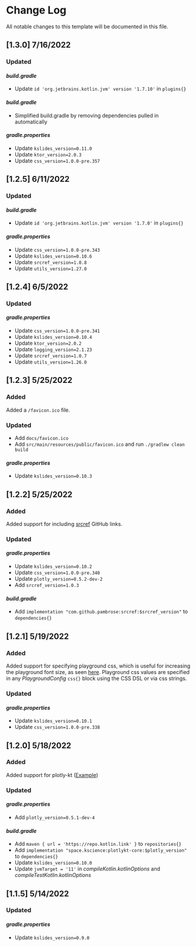 # Change Log

All notable changes to this template will be documented in this file.

## [1.3.0] 7/16/2022

### Updated

#### _build.gradle_

* Update `id 'org.jetbrains.kotlin.jvm' version '1.7.10'` in `plugins{}`

#### _build.gradle_

* Simplified build.gradle by removing dependencies pulled in automatically

#### _gradle.properties_

* Update `kslides_version=0.11.0`
* Update `ktor_version=2.0.3`
* Update `css_version=1.0.0-pre.357`

## [1.2.5] 6/11/2022

### Updated

#### _build.gradle_

* Update `id 'org.jetbrains.kotlin.jvm' version '1.7.0'` in `plugins{}`

#### _gradle.properties_

* Update `css_version=1.0.0-pre.343`
* Update `kslides_version=0.10.6`
* Update `srcref_version=1.0.8`
* Update `utils_version=1.27.0`

## [1.2.4] 6/5/2022

### Updated

#### _gradle.properties_

* Update `css_version=1.0.0-pre.341`
* Update `kslides_version=0.10.4`
* Update `ktor_version=2.0.2`
* Update `logging_version=2.1.23`
* Update `srcref_version=1.0.7`
* Update `utils_version=1.26.0`

## [1.2.3] 5/25/2022

### Added

Added a `/favicon.ico` file.

### Updated

* Add `docs/favicon.ico`
* Add `src/main/resources/public/favicon.ico` and run `./gradlew clean build`

#### _gradle.properties_

* Update `kslides_version=0.10.3`


## [1.2.2] 5/25/2022

### Added

Added support for including [srcref](https://www.srcref.com) GitHub links.

### Updated

#### _gradle.properties_

* Update `kslides_version=0.10.2`
* Update `css_version=1.0.0-pre.340`
* Update `plotly_version=0.5.2-dev-2`
* Add `srcref_version=1.0.3`

#### _build.gradle_

* Add `implementation "com.github.pambrose:srcref:$srcref_version"` to `dependencies{}`

## [1.2.1] 5/19/2022

### Added

Added support for specifying playground css, which is useful for increasing
the playground font size, as seen [here](https://kslides.com/#/playground).
Playground css values are specified in any _PlaygroundConfig_ `css{}` block
using the CSS DSL or via css strings.

### Updated

#### _gradle.properties_

* Update `kslides_version=0.10.1`
* Update `css_version=1.0.0-pre.338`

## [1.2.0] 5/18/2022

### Added

Added support for plotly-kt ([Example](https://kslides.com/#/plotly))

### Updated

#### _gradle.properties_

* Add `plotly_version=0.5.1-dev-4`

#### _build.gradle_

* Add `maven { url = 'https://repo.kotlin.link' }` to `repositories{}`
* Add `implementation "space.kscience:plotlykt-core:$plotly_version"` to `dependencies{}`
* Update `kslides_version=0.10.0`
* Update `jvmTarget = '11'` in _compileKotlin.kotlinOptions_ and _compileTestKotlin.kotlinOptions_

## [1.1.5] 5/14/2022

### Updated

#### _gradle.properties_

* Update `kslides_version=0.9.0` 